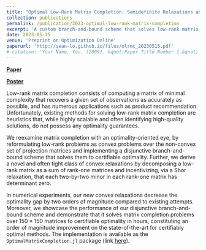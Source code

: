 ```yaml
---
title: "Optimal Low-Rank Matrix Completion: Semidefinite Relaxations and Eigenvector Disjunctions"
collection: publications
permalink: /publication/2023-optimal-low-rank-matrix-completion
excerpt: 'A custom branch-and-bound scheme that solves low-rank matrix completion to certifiable optimality, through an eigenvector disjunctive scheme and strong semidefinite relaxations at each node.'
date: 2023-05-15
venue: 'Preprint on Optimization Online'
paperurl: 'http://sean-lo.github.io/files/olrmc_20230515.pdf'
# citation: 'Your Name, You. (2009). &quot;Paper Title Number 1.&quot; <i>Journal 1</i>. 1(1).'
---
```


**[Paper](http://sean-lo.github.io/files/olrmc_20230515.pdf)**

**[Poster](http://sean-lo.github.io/files/olrmc_poster_20230515.pdf)**

Low-rank matrix completion consists of computing a matrix of minimal complexity that recovers a given set of observations as accurately as possible, and has numerous applications such as product recommendation. 
Unfortunately, existing methods for solving low-rank matrix completion are heuristics that, while highly scalable and often identifying high-quality solutions, do not possess any optimality guarantees. 

We reexamine matrix completion with an optimality-oriented eye, by reformulating low-rank problems as convex problems over the non-convex set of projection matrices and implementing a disjunctive branch-and-bound scheme that solves them to certifiable optimality. 
Further, we derive a novel and often tight class of convex relaxations by decomposing a low-rank matrix as a sum of rank-one matrices and incentivizing, via a Shor relaxation, that each two-by-two minor in each rank-one matrix has determinant zero. 

In numerical experiments, our new convex relaxations decrease the optimality gap by two orders of magnitude compared to existing attempts. Moreover, we showcase the performance of our disjunctive branch-and-bound scheme and demonstrate that it solves matrix completion problems over $150 \times 150$ matrices to certifiable optimality in hours, constituting an order of magnitude improvement on the state-of-the-art for certifiably optimal methods. The implementation is available as the `OptimalMatrixCompletion.jl` package (link [here](http://github.com/sean-lo/OptimalMatrixCompletion.jl)).

<!-- Recommended citation: Your Name, You. (2009). "Paper Title Number 1." <i>Journal 1</i>. 1(1). -->